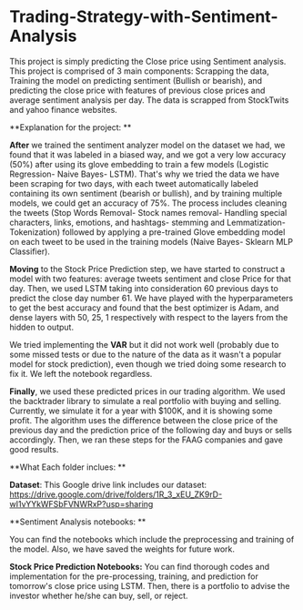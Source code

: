 # Trading-Strategy-with-Sentiment-Analysis
This project is simply predicting the Close price using Sentiment analysis. 
This project is comprised of 3 main components: Scrapping the data, Training the model on predicting sentiment (Bullish or bearish), and predicting the close price with features of previous close prices and average sentiment analysis per day. 
The data is scrapped from StockTwits and yahoo finance websites. 

**Explanation for the project: 
**

**After** we trained the sentiment analyzer model on the dataset we had, we found that it was labeled in a biased way, and we got a very low accuracy (50%) after using its glove embedding to train a few models (Logistic Regression-  Naive Bayes- LSTM). That's why we tried the data we have been scraping for two days, with each tweet automatically labeled containing its own sentiment (bearish or bullish),  and by training multiple models, we could get an accuracy of 75%. The process includes cleaning the tweets (Stop Words Removal- Stock names removal- Handling special characters, links, emotions, and hashtags- stemming and Lemmatization- Tokenization) followed by applying a pre-trained Glove embedding model on each tweet to be used in the training models (Naive Bayes- Sklearn MLP Classifier).

**Moving** to the Stock Price Prediction step, we have started to construct a model with two features:  average tweets sentiment and close Price for that day. Then, we used LSTM taking into consideration 60 previous days to predict the close day number 61. We have played with the hyperparameters to get the best accuracy and found that the best optimizer is Adam, and dense layers with 50, 25, 1 respectively with respect to the layers from the hidden to output. 

We tried implementing the **VAR** but it did not work well (probably due to some missed tests or due to the nature of the data as it wasn't a popular model for stock prediction), even though we tried doing some research to fix it. We left the notebook regardless. 

**Finally**, we used these predicted prices in our trading algorithm. We used the backtrader library to simulate a real portfolio with buying and selling. Currently, we simulate it for a year with $100K, and it is showing some profit. The algorithm uses the difference between the close price of the previous day and the prediction price of the following day and buys or sells accordingly.  Then, we ran these steps for the FAAG companies and gave good results. 

**What Each folder inclues: 
**

**Dataset**: 
This Google drive link includes our dataset: https://drive.google.com/drive/folders/1R_3_xEU_ZK9rD-wI1vYYkWFSbFVNWRxP?usp=sharing

**Sentiment Analysis notebooks:
**

You can find the notebooks which include the preprocessing and training of the model. Also, we have saved the weights for future work.


**Stock Price Prediction Notebooks:** 
	You can find thorough codes and implementation for the pre-processing, training, and prediction for tomorrow's close price using LSTM. Then, there is a portfolio to advise the investor whether he/she can buy, sell, or reject. 

